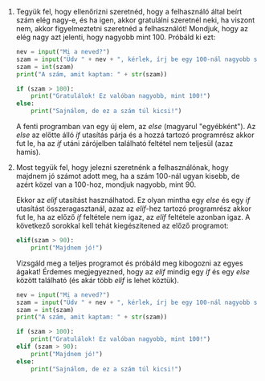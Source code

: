 1. Tegyük fel, hogy ellenőrizni szeretnéd, hogy a felhasználó által beírt szám elég nagy-e, és ha igen, akkor gratulálni szeretnél neki, ha viszont nem, akkor figyelmeztetni szeretnéd a felhasználót! Mondjuk, hogy az elég nagy azt jelenti, hogy nagyobb mint 100. Próbáld ki ezt:
    ```python
    nev = input("Mi a neved?")
    szam = input("Üdv " + nev + ", kérlek, írj be egy 100-nál nagyobb számot!")
    szam = int(szam)
    print("A szám, amit kaptam: " + str(szam))

    if (szam > 100):
        print("Gratulálok! Ez valóban nagyobb, mint 100!")
    else:
        print("Sajnálom, de ez a szám túl kicsi!")
    ```
    A fenti programban van egy új elem, az *else* (magyarul "egyébként"). Az *else* az előtte álló *if* utasítás párja és a hozzá tartozó programrész akkor fut le, ha az *if* utáni zárójelben található feltétel nem teljesül (azaz hamis).
	
2. Most tegyük fel, hogy jelezni szeretnénk a felhasználónak, hogy majdnem jó számot adott meg, ha a szám 100-nál ugyan kisebb, de azért közel van a 100-hoz, mondjuk nagyobb, mint 90. 

    Ekkor az *elif* utasítást használhatod. Ez olyan mintha egy *else* és egy *if* utasítást összeragasztanál, azaz az *elif*-hez tartozó programrész akkor fut le, ha az előző *if* feltétele nem igaz, az *elif* feltétele azonban igaz. A következő sorokkal kell tehát kiegészítened az előző programot:
    ```python
    elif(szam > 90):
        print("Majdnem jó!")
    ```

    Vizsgáld meg a teljes programot és próbáld meg kibogozni az egyes ágakat! Érdemes megjegyezned, hogy az *elif* mindig egy *if* és egy *else* között található (és akár több *elif* is lehet köztük).
    ```python
    nev = input("Mi a neved?")
    szam = input("Üdv " + nev + ", kérlek, írj be egy 100-nál nagyobb számot!")
    szam = int(szam)
    print("A szám, amit kaptam: " + str(szam))

    if (szam > 100):
        print("Gratulálok! Ez valóban nagyobb, mint 100!")
    elif (szam > 90):
        print("Majdnem jó!")
    else:
        print("Sajnálom, de ez a szám túl kicsi!")
    ```
